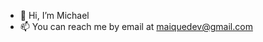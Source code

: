 - 👋 Hi, I’m Michael
- 📫 You can reach me by email at maiquedev@gmail.com

<!---
imaique/imaique is a ✨ special ✨ repository because its `README.md` (this file) appears on your GitHub profile.
You can click the Preview link to take a look at your changes.
--->
